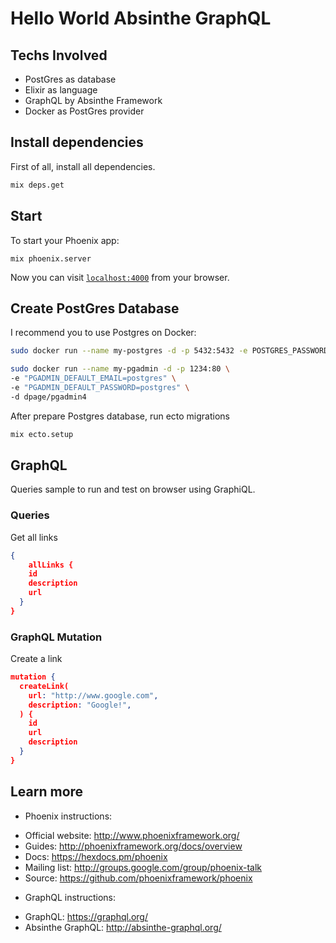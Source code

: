 # Hello World Absinthe GraphQL

## Techs Involved

- PostGres as database
- Elixir as language
- GraphQL by Absinthe Framework
- Docker as PostGres provider

## Install dependencies

First of all, install all dependencies.

```bash
mix deps.get
```

## Start

To start your Phoenix app:

`mix phoenix.server`

Now you can visit [`localhost:4000`](http://localhost:4000) from your browser.

## Create PostGres Database

I recommend you to use Postgres on Docker:

```bash
sudo docker run --name my-postgres -d -p 5432:5432 -e POSTGRES_PASSWORD=postgres -e POSTGRES_DATABASE=dev postgres:alpine

sudo docker run --name my-pgadmin -d -p 1234:80 \
-e "PGADMIN_DEFAULT_EMAIL=postgres" \
-e "PGADMIN_DEFAULT_PASSWORD=postgres" \
-d dpage/pgadmin4
```

After prepare Postgres database, run ecto migrations

```bash
mix ecto.setup
```

## GraphQL

Queries sample to run and test on browser using GraphiQL.

### Queries

Get all links

```json
{
	allLinks {
    id
    description
    url
  }
}
```

### GraphQL Mutation
Create a link

```json
mutation {
  createLink(
    url: "http://www.google.com",
    description: "Google!",
  ) {
    id
    url
    description
  }
}
```

## Learn more

  - Phoenix instructions:

  * Official website: http://www.phoenixframework.org/
  * Guides: http://phoenixframework.org/docs/overview
  * Docs: https://hexdocs.pm/phoenix
  * Mailing list: http://groups.google.com/group/phoenix-talk
  * Source: https://github.com/phoenixframework/phoenix

  - GraphQL instructions:

  * GraphQL: https://graphql.org/
  * Absinthe GraphQL: http://absinthe-graphql.org/
